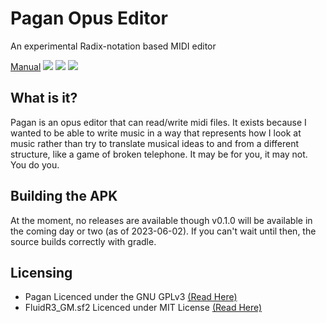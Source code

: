 # Pagan Opus Editor
An experimental Radix-notation based MIDI editor

[Manual](/manual/pagan)
<img src="https://burnsomni.net/content/screenshots/pagan/2.png"/>
<img src="https://burnsomni.net/content/screenshots/pagan/3.png"/>
<img src="https://burnsomni.net/content/screenshots/pagan/4.png"/>

## What is it?
Pagan is an opus editor that can read/write midi files. It exists because I wanted to be able to write music in a way that represents how I look at music rather than try to translate musical ideas to and from a different structure, like a game of broken telephone.
It may be for you, it may not. You do you.

## Building the APK
At the moment, no releases are available though v0.1.0 will be available in the coming day or two (as of 2023-06-02). If you can't wait until then, the source builds correctly with gradle.


## Licensing
- Pagan Licenced under the GNU GPLv3 [(Read Here)](https://burnsomni.net/git/pagan?branch=master&path=LICENSE)
- FluidR3_GM.sf2 Licenced under MIT License [(Read Here)](https://burnsomni.net/content/SFLicense.txt)
